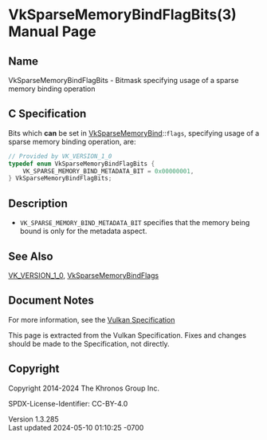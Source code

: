 # VkSparseMemoryBindFlagBits(3) Manual Page

## Name

VkSparseMemoryBindFlagBits - Bitmask specifying usage of a sparse memory
binding operation



## <a href="#_c_specification" class="anchor"></a>C Specification

Bits which **can** be set in
[VkSparseMemoryBind](https://registry.khronos.org/vulkan/specs/1.3-extensions/man/html/VkSparseMemoryBind.html)::`flags`, specifying usage
of a sparse memory binding operation, are:

``` c
// Provided by VK_VERSION_1_0
typedef enum VkSparseMemoryBindFlagBits {
    VK_SPARSE_MEMORY_BIND_METADATA_BIT = 0x00000001,
} VkSparseMemoryBindFlagBits;
```

## <a href="#_description" class="anchor"></a>Description

- `VK_SPARSE_MEMORY_BIND_METADATA_BIT` specifies that the memory being
  bound is only for the metadata aspect.

## <a href="#_see_also" class="anchor"></a>See Also

[VK_VERSION_1_0](https://registry.khronos.org/vulkan/specs/1.3-extensions/man/html/VK_VERSION_1_0.html),
[VkSparseMemoryBindFlags](https://registry.khronos.org/vulkan/specs/1.3-extensions/man/html/VkSparseMemoryBindFlags.html)

## <a href="#_document_notes" class="anchor"></a>Document Notes

For more information, see the <a
href="https://registry.khronos.org/vulkan/specs/1.3-extensions/html/vkspec.html#VkSparseMemoryBindFlagBits"
target="_blank" rel="noopener">Vulkan Specification</a>

This page is extracted from the Vulkan Specification. Fixes and changes
should be made to the Specification, not directly.

## <a href="#_copyright" class="anchor"></a>Copyright

Copyright 2014-2024 The Khronos Group Inc.

SPDX-License-Identifier: CC-BY-4.0

Version 1.3.285  
Last updated 2024-05-10 01:10:25 -0700
